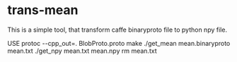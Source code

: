 # trans-mean
This is a simple tool, that transform caffe binaryproto file to python npy file.

USE
protoc --cpp_out=. BlobProto.proto
make
./get_mean mean.binaryproto mean.txt
./get_npy mean.txt mean.npy
rm mean.txt
